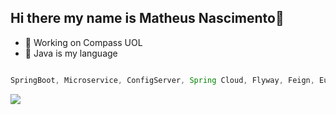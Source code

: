 ## Hi there my name is Matheus Nascimento👋

- 🔭 Working on Compass UOL
- 🌱 Java is my language

~~~java

SpringBoot, Microservice, ConfigServer, Spring Cloud, Flyway, Feign, Eureka, LoadBalance, Gateway, Resilience4j

~~~

<div> 
  <a href="https://www.linkedin.com/in/nascimento-matheus/" target="_blank"><img src="https://img.shields.io/badge/-LinkedIn-%230077B5?style=for-the-badge&logo=linkedin&logoColor=white" target="_blank"></a> 
</div>
